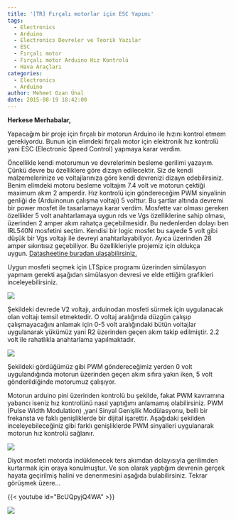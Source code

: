 ```yaml
---
title: '[TR] Fırçalı motorlar için ESC Yapımı'
tags:
  - Electronics
  - Arduino
  - Electronics Devreler ve Teorik Yazılar
  - ESC
  - Fırçalı motor
  - Fırçalı motor Arduino Hız Kontrolü
  - Hava Araçları
categories:
  - Electronics
  - Arduino
author: Mehmet Ozan Ünal
date: 2015-08-19 18:42:00
---
```


**Herkese Merhabalar,**

Yapacağım bir proje için fırçalı bir motorun Arduino ile hızını kontrol etmem
gerekiyordu. Bunun için elimdeki fırçalı motor için elektronik hız kontrolü yani
ESC (Electronic Speed Control) yapmaya karar verdim.

Öncellikle kendi motorumun ve devrelerimin besleme gerilimi yazayım. Çünkü devre
bu özelliklere göre dizayn edilecektir. Siz de kendi malzemelerinize ve
voltajlarınıza göre kendi devrenizi dizayn edebilirsiniz. Benim elimdeki motoru
besleme voltajım 7.4 volt ve motorun çektiği maximum akım 2 amperdir. Hız
kontrolü için göndereceğim PWM sinyalinin genliği de (Arduinonun çalışma
voltajı) 5 volttur. Bu şartlar altında devremi bir power mosfet ile tasarlamaya
karar verdim. Mosfette var olması gereken özellikler 5 volt anahtarlamaya uygun
rds ve Vgs özelliklerine sahip olması, üzerinden 2 amper akım rahatça
geçebilmesidir. Bu nedenlerden dolayı ben IRL540N mosfetini seçtim. Kendisi bir
logic mosfet bu sayede 5 volt gibi düşük bir Vgs voltajı ile devreyi
anahtarlayabiliyor. Ayıca üzerinden 28 amper sıkıntısız geçebiliyor. Bu
özellikleriyle projemiz için oldukça
uygun. [Datasheetine buradan ulaşabilirsiniz.](https://www.irf.com/product-info/datasheets/data/irl540n.pdf)

Uygun mosfeti seçmek için LTSpice programı üzerinden simülasyon yapmam gerekti
aşağıdan simülasyon devresi ve elde ettiğim grafikleri inceleyebilirsiniz.

![](https://2.bp.blogspot.com/-iiY9CBKxfS0/VcNaGz-O9yI/AAAAAAAAM7g/LlRtskoLE7c/s720/esc2.JPG)

Şekildeki devrede V2 voltajı, arduinodan mosfeti sürmek için uygulanacak olan
voltajı temsil etmektedir. O voltaj aralığında düzgün çalışıp çalışmayacağını
anlamak için 0-5 volt aralığındaki bütün voltajlar uygulanarak yükümüz yani R2
üzerinden geçen akım takip edilmiştir. 2.2 volt ile rahatlıkla anahtarlama
yapılmaktadır.

![](https://4.bp.blogspot.com/-zu3qUeo6Glo/VcNaG76kQRI/AAAAAAAAM7c/bNEPahbpGN8/s720/esc1.JPG)

Şekildeki gördüğümüz gibi PWM göndereceğimiz yerden 0 volt uygulandığında
motorun üzerinden geçen akım sıfıra yakın iken, 5 volt gönderildiğinde motorumuz
çalışıyor.

Motorun arduino pini üzerinden kontrolü bu şekilde, fakat PWM kavramına yabancı
iseniz hız kontrolünü nasıl yaptığımı anlamamış olabilirsiniz. PWM (Pulse Width
Modulation) ,yani Sinyal Genişlik Modülasyonu, belli bir frekansta ve faklı
genişliklerde bir dijital işarettir. Aşağıdaki şekilden inceleyebileceğiniz gibi
farklı genişliklerde PWM sinyalleri uygulanarak motorun hız kontrolü sağlanır.

![](https://3.bp.blogspot.com/-7YpvFYKYGuM/VcNYHROaJtI/AAAAAAAAM7I/VIVkajDjxTM/s720/PWM_duty_cycle.jpg)

Diyot mosfeti motorda indüklenecek ters akımdan dolayısıyla gerilimden kurtarmak
için oraya konulmuştur. Ve son olarak yaptığım devrenin gerçek hayata geçirilmiş
halini ve denenmesini aşağıda bulabilirsiniz. Tekrar görüşmek üzere...

{{< youtube id="BcUQpyjQ4WA" >}}

![](https://2.bp.blogspot.com/-czvxIDDOcVE/VdSHddlDrWI/AAAAAAAANNY/yvSECZP6nI4/s720/IMG_20150819_160944.jpg)
